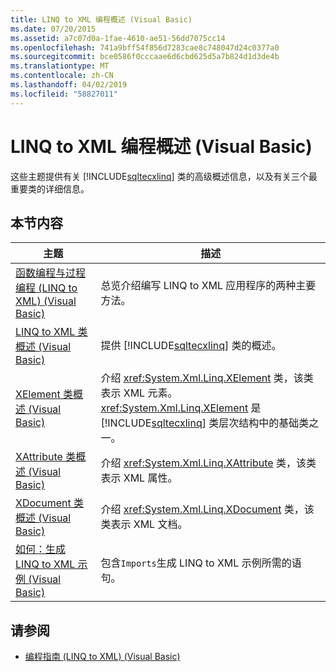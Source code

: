 ```yaml
---
title: LINQ to XML 编程概述 (Visual Basic)
ms.date: 07/20/2015
ms.assetid: a7c07d0a-1fae-4610-ae51-56dd7075cc14
ms.openlocfilehash: 741a9bff54f856d7283cae8c748047d24c0377a0
ms.sourcegitcommit: bce0586f0cccaae6d6cbd625d5a7b824d1d3de4b
ms.translationtype: MT
ms.contentlocale: zh-CN
ms.lasthandoff: 04/02/2019
ms.locfileid: "58827011"
---
```

# <a name="linq-to-xml-programming-overview-visual-basic"></a>LINQ to XML 编程概述 (Visual Basic)
这些主题提供有关 [!INCLUDE[sqltecxlinq](~/includes/sqltecxlinq-md.md)] 类的高级概述信息，以及有关三个最重要类的详细信息。  
  
## <a name="in-this-section"></a>本节内容  
  
|主题|描述|  
|-----------|-----------------|  
|[函数编程与过程编程 (LINQ to XML) (Visual Basic)](../../../../visual-basic/programming-guide/concepts/linq/functional-vs-procedural-programming-linq-to-xml.md)|总览介绍编写 LINQ to XML 应用程序的两种主要方法。|  
|[LINQ to XML 类概述 (Visual Basic)](../../../../visual-basic/programming-guide/concepts/linq/linq-to-xml-classes-overview.md)|提供 [!INCLUDE[sqltecxlinq](~/includes/sqltecxlinq-md.md)] 类的概述。|  
|[XElement 类概述 (Visual Basic)](../../../../visual-basic/programming-guide/concepts/linq/xelement-class-overview.md)|介绍 <xref:System.Xml.Linq.XElement> 类，该类表示 XML 元素。 <xref:System.Xml.Linq.XElement> 是 [!INCLUDE[sqltecxlinq](~/includes/sqltecxlinq-md.md)] 类层次结构中的基础类之一。|  
|[XAttribute 类概述 (Visual Basic)](../../../../visual-basic/programming-guide/concepts/linq/xattribute-class-overview.md)|介绍 <xref:System.Xml.Linq.XAttribute> 类，该类表示 XML 属性。|  
|[XDocument 类概述 (Visual Basic)](../../../../visual-basic/programming-guide/concepts/linq/xdocument-class-overview.md)|介绍 <xref:System.Xml.Linq.XDocument> 类，该类表示 XML 文档。|  
|[如何：生成 LINQ to XML 示例 (Visual Basic)](../../../../visual-basic/programming-guide/concepts/linq/how-to-build-linq-to-xml-examples.md)|包含`Imports`生成 LINQ to XML 示例所需的语句。|  
  
## <a name="see-also"></a>请参阅

- [编程指南 (LINQ to XML) (Visual Basic)](../../../../visual-basic/programming-guide/concepts/linq/programming-guide-linq-to-xml.md)
